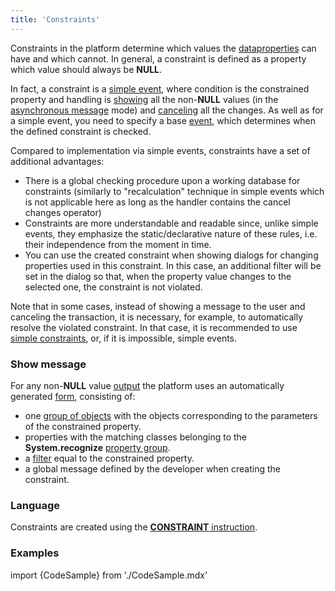 ```yaml
---
title: 'Constraints'
---
```


Constraints in the platform determine which values the [data](Data_properties_DATA.md)[properties](Properties.md) can have and which cannot. In general, a constraint is defined as a property which value should always be **NULL**.

In fact, a constraint is a [simple event](Simple_event.md), where condition is the constrained property and handling is [showing](#show-message) all the non-**NULL** values (in the [asynchronous message](In_a_print_view_PRINT.md#interactive-print-view) mode) and [canceling](Cancel_changes_CANCEL.md) all the changes. As well as for a simple event, you need to specify a base [event](Events.md), which determines when the defined constraint is checked. 

Compared to implementation via simple events, constraints have a set of additional advantages:

-   There is a global checking procedure upon a working database for constraints (similarly to "recalculation" technique in simple events which is not applicable here as long as the handler contains the cancel changes operator)
-   Constraints are more understandable and readable since, unlike simple events, they emphasize the static/declarative nature of these rules, i.e. their independence from the moment in time.
-   You can use the created constraint when showing dialogs for changing properties used in this constraint. In this case, an additional filter will be set in the dialog so that, when the property value changes to the selected one, the constraint is not violated.

Note that in some cases, instead of showing a message to the user and canceling the transaction, it is necessary, for example, to automatically resolve the violated constraint. In that case, it is recommended to use [simple constraints](Simple_constraints.md), or, if it is impossible, simple events.

### Show message

For any non-**NULL** value [output](In_a_print_view_PRINT.md) the platform uses an automatically generated [form](Forms.md), consisting of:

-   one [group of objects](Form_structure.md#objects) with the objects corresponding to the parameters of the constrained property.
-   properties with the matching classes belonging to the **System.recognize** [property group](Groups_of_properties_and_actions.md).
-   a [filter](Form_structure.md#filters) equal to the constrained property.
-   a global message defined by the developer when creating the constraint.

### Language

Constraints are created using the [**CONSTRAINT** instruction](CONSTRAINT_instruction.md). 

### Examples

import {CodeSample} from './CodeSample.mdx'

<CodeSample url="http://documentation.lsfusion.org:5000/sample?file=InstructionSample&block=constraint"/>
